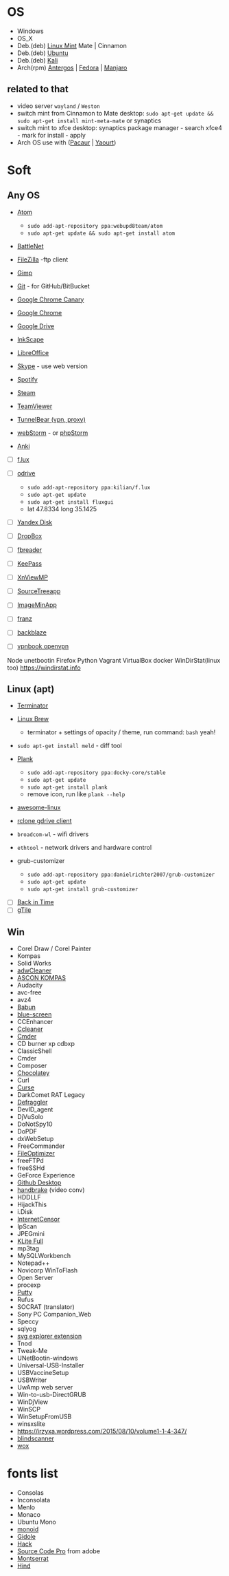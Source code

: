 # OS

- Windows
- OS_X
- Deb.(deb) [Linux Mint](http://www.linuxmint.com/) Mate | Cinnamon
- Deb.(deb) [Ubuntu](http://www.ubuntu.com/)
- Deb.(deb) [Kali](https://www.kali.org/)
- Arch(rpm) [Antergos](http://antergos.com/) | [Fedora](https://getfedora.org/) | [Manjaro](https://manjaro.github.io/)

## related to that

- video server `wayland` / `Weston`
- switch mint from Cinnamon to Mate desktop: `sudo apt-get update && sudo apt-get install mint-meta-mate` or synaptics
- switch mint to xfce desktop: synaptics package manager - search xfce4 - mark for install - apply
- Arch OS use with ([Pacaur](https://wiki.archlinux.org/index.php/Pacaur) | [Yaourt](https://wiki.archlinux.org/index.php/Yaourt))

# Soft

## Any OS

- [Atom](https://atom.io/)

  - `sudo add-apt-repository ppa:webupd8team/atom`
  - `sudo apt-get update && sudo apt-get install atom`

- [BattleNet](https://eu.battle.net/)

- [FileZilla](https://filezilla-project.org/) -ftp client
- [Gimp](https://www.gimp.org/)
- [Git](https://git-scm.com/) - for GitHub/BitBucket
- [Google Chrome Canary](https://www.google.com/chrome/browser/canary.html)
- [Google Chrome](https://www.google.com/chrome/)
- [Google Drive](https://www.google.com/drive/)
- [InkScape](https://inkscape.org)
- [LibreOffice](https://ru.libreoffice.org/)
- [Skype](https://www.skype.com) - use web version
- [Spotify](https://www.spotify.com)
- [Steam](https://store.steampowered.com/)
- [TeamViewer](https://www.teamviewer.com)
- [TunnelBear (vpn, proxy)](https://www.tunnelbear.com/)
- [webStorm](https://www.jetbrains.com/webstorm/) - or [phpStorm](https://www.jetbrains.com/phpstorm/)
- [Anki](http://ankisrs.net/)

- [ ] [f.lux](https://justgetflux.com/)
- [ ] [odrive](https://www.odrive.com/)

  - `sudo add-apt-repository ppa:kilian/f.lux`
  - `sudo apt-get update`
  - `sudo apt-get install fluxgui`
  - lat 47.8334 long 35.1425

- [ ] [Yandex Disk](https://disk.yandex.ua/client/disk)
- [ ] [DropBox](https://www.dropbox.com/)
- [ ] [fbreader](https://fbreader.org/)
- [ ] [KeePass](http://keepass.info/)
- [ ] [XnViewMP](http://www.xnview.com/en/xnviewmp/)
- [ ] [SourceTreeapp](https://www.sourcetreeapp.com/)
- [ ] [ImageMinApp](https://github.com/imagemin/imagemin-app)
- [ ] [franz](http://meetfranz.com/)
- [ ] [backblaze](https://secure.backblaze.com/)
- [ ] [vpnbook openvpn](https://www.vpnbook.com/howto/setup-openvpn-on-ubuntu)

Node unetbootin Firefox Python Vagrant VirtualBox docker WinDirStat(linux too) <https://windirstat.info>

## Linux (apt)

- [Terminator](http://gnometerminator.blogspot.com/p/introduction.html)
- [Linux Brew](http://linuxbrew.sh/)
  - terminator + settings of opacity / theme, run command: `bash` yeah!

- `sudo apt-get install meld` - diff tool
- [Plank](https://launchpad.net/plank)

  - `sudo add-apt-repository ppa:docky-core/stable`
  - `sudo apt-get update`
  - `sudo apt-get install plank`
  - remove icon, run like `plank --help`

- [awesome-linux](https://github.com/aleksandar-todorovic/awesome-linux)

- [rclone gdrive client](http://rclone.org/drive/)

- `broadcom-wl` - wifi drivers
- `ethtool` - network drivers and hardware control

- grub-customizer

  - `sudo add-apt-repository ppa:danielrichter2007/grub-customizer`
  - `sudo apt-get update`
  - `sudo apt-get install grub-customizer`

- [ ] [Back in Time](http://backintime.le-web.org/)
- [ ] [gTile](https://github.com/lundal/vibou.gTile)

## Win

- Corel Draw / Corel Painter
- Kompas
- Solid Works
- [adwCleaner](https://toolslib.net/downloads/viewdownload/1-adwcleaner/)
- [ASCON KOMPAS](http://edu.ascon.ru/main/download/freeware/)
- Audacity
- avc-free
- avz4
- [Babun](https://babun.github.io/)
- [blue-screen]([http://www.nirsoft.net/utils/blue_screen_view.html#DownloadLinks)
- CCEnhancer
- [Ccleaner](https://www.piriform.com/ccleaner/download)
- [Cmder](http://cmder.net/)
- CD burner xp cdbxp
- ClassicShell
- Cmder
- Composer
- [Chocolatey](https://chocolatey.org/)
- Curl
- [Curse](https://www.curse.com)
- DarkComet RAT Legacy
- [Defraggler](https://www.piriform.com/defraggler/download)
- DevID_agent
- DjVuSolo
- DoNotSpy10
- DoPDF
- dxWebSetup
- FreeCommander
- [FileOptimizer](http://nikkhokkho.sourceforge.net/static.php?page=FileOptimizer)
- freeFTPd
- freeSSHd
- GeForce Experience
- [Github Desktop](https://desktop.github.com/)
- [handbrake](https://handbrake.fr/) (video conv)
- HDDLLF
- HijackThis
- i.Disk
- [InternetCensor](http://icensor.ru/)
- IpScan
- JPEGmini
- [KLite Full](http://www.codecguide.com/download_k-lite_codec_pack_full.htm)
- mp3tag
- MySQLWorkbench
- Notepad++
- Novicorp WinToFlash
- Open Server
- procexp
- [Putty](http://www.chiark.greenend.org.uk/~sgtatham/putty/download.html)
- Rufus
- SOCRAT (translator)
- Sony PC Companion_Web
- Speccy
- sqlyog
- [svg explorer extension](https://svgextension.codeplex.com/)
- Tnod
- Tweak-Me
- UNetBootin-windows
- Universal-USB-Installer
- USBVaccineSetup
- USBWriter
- UwAmp web server
- Win-to-usb-DirectGRUB
- WinDjView
- WinSCP
- WinSetupFromUSB
- winsxslite
- <https://irzyxa.wordpress.com/2015/08/10/volume1-1-4-347/>
- [blindscanner](http://www.blindscanner.com/ru/download.html)
- [wox](http://www.getwox.com/)

# fonts list

- Consolas
- Inconsolata
- Menlo
- Monaco
- Ubuntu Mono
- [monoid](https://github.com/larsenwork/monoid)
- [Gidole](https://github.com/larsenwork/Gidole)
- [Hack](https://github.com/chrissimpkins/Hack)
- [Source Code Pro](https://github.com/adobe-fonts/source-code-pro) from adobe
- [Montserrat](https://www.google.com/fonts/specimen/Montserrat)
- [Hind](https://www.google.com/fonts/specimen/Hind)
